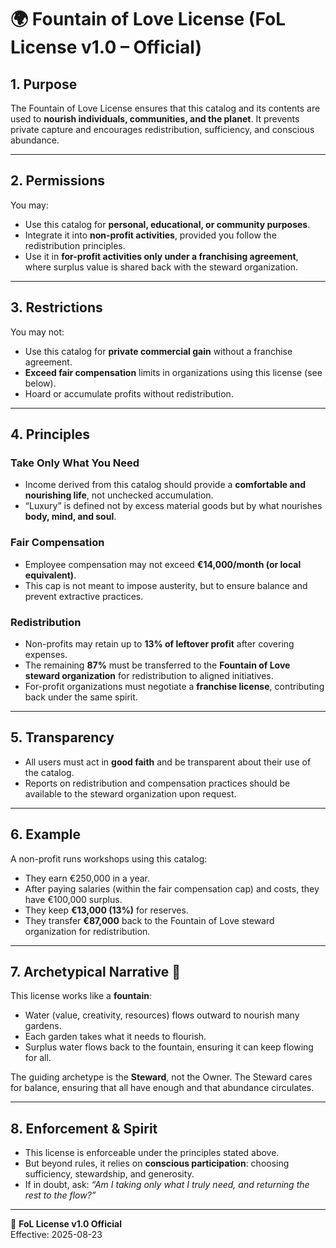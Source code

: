# 🌍 Fountain of Love License (FoL License v1.0 – Official)

## 1. Purpose
The Fountain of Love License ensures that this catalog and its contents are used to **nourish individuals, communities, and the planet**. It prevents private capture and encourages redistribution, sufficiency, and conscious abundance.  

---

## 2. Permissions
You may:  
- Use this catalog for **personal, educational, or community purposes**.  
- Integrate it into **non-profit activities**, provided you follow the redistribution principles.  
- Use it in **for-profit activities only under a franchising agreement**, where surplus value is shared back with the steward organization.  

---

## 3. Restrictions
You may not:  
- Use this catalog for **private commercial gain** without a franchise agreement.  
- **Exceed fair compensation** limits in organizations using this license (see below).  
- Hoard or accumulate profits without redistribution.  

---

## 4. Principles  

### Take Only What You Need  
- Income derived from this catalog should provide a **comfortable and nourishing life**, not unchecked accumulation.  
- “Luxury” is defined not by excess material goods but by what nourishes **body, mind, and soul**.  

### Fair Compensation  
- Employee compensation may not exceed **€14,000/month (or local equivalent)**.  
- This cap is not meant to impose austerity, but to ensure balance and prevent extractive practices.  

### Redistribution  
- Non-profits may retain up to **13% of leftover profit** after covering expenses.  
- The remaining **87%** must be transferred to the **Fountain of Love steward organization** for redistribution to aligned initiatives.  
- For-profit organizations must negotiate a **franchise license**, contributing back under the same spirit.  

---

## 5. Transparency  
- All users must act in **good faith** and be transparent about their use of the catalog.  
- Reports on redistribution and compensation practices should be available to the steward organization upon request.  

---

## 6. Example  
A non-profit runs workshops using this catalog:  
- They earn €250,000 in a year.  
- After paying salaries (within the fair compensation cap) and costs, they have €100,000 surplus.  
- They keep **€13,000 (13%)** for reserves.  
- They transfer **€87,000** back to the Fountain of Love steward organization for redistribution.  

---

## 7. Archetypical Narrative 🌱  
This license works like a **fountain**:  

- Water (value, creativity, resources) flows outward to nourish many gardens.  
- Each garden takes what it needs to flourish.  
- Surplus water flows back to the fountain, ensuring it can keep flowing for all.  

The guiding archetype is the **Steward**, not the Owner. The Steward cares for balance, ensuring that all have enough and that abundance circulates.  

---

## 8. Enforcement & Spirit  
- This license is enforceable under the principles stated above.  
- But beyond rules, it relies on **conscious participation**: choosing sufficiency, stewardship, and generosity.  
- If in doubt, ask: *“Am I taking only what I truly need, and returning the rest to the flow?”*  

---

📜 **FoL License v1.0 Official**  
Effective: 2025-08-23  
